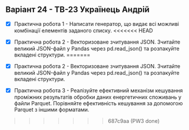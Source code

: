 ## Варіант 24 - ТВ-23 Українець Андрій

- [x] Практична робота 1 - Написати генератор, що видає всі можливі комбінації елементів заданого списку.
<<<<<<< HEAD
- [x] Практична робота 2 - Векторизоване зчитування JSON. Зчитайте великий JSON-файл у Pandas через pd.read_json() та розпакуйте вкладені структури.
=======

- [x] Практична робота 2 - Векторизоване зчитування JSON. Зчитайте великий JSON-файл у Pandas через pd.read_json() та розпакуйте вкладені структури.

- [x] Практична робота 3 - Реалізуйте ефективний механізм кешування проміжних результатів обробки даних енергетичних споживань у файли Parquet. Порівняйте ефективність кешування за допомогою Parquet з іншими форматами.
>>>>>>> 687c9aa (PW3 done)
